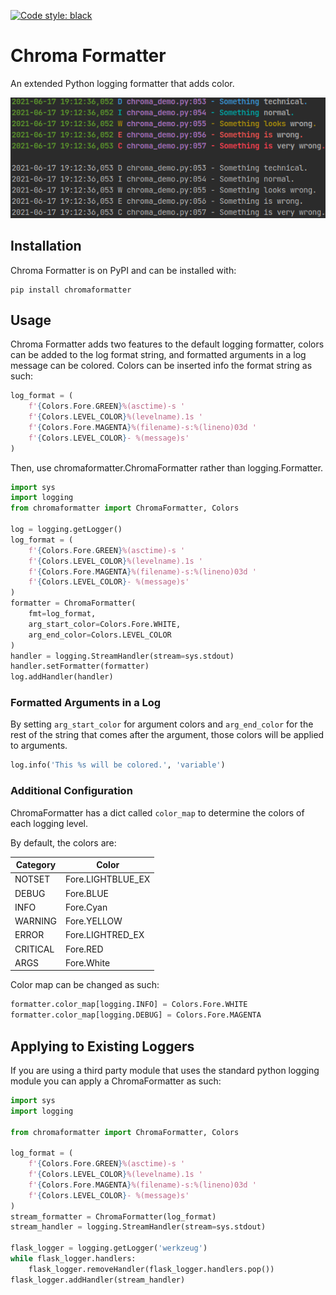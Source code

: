 [![Code style: black](https://img.shields.io/badge/code%20style-black-000000.svg)](https://github.com/psf/black)

# Chroma Formatter
An extended Python logging formatter that adds color.

![Demo](docs/chroma_demo.png)

## Installation

Chroma Formatter is on PyPI and can be installed with:

```
pip install chromaformatter
```

## Usage
Chroma Formatter adds two features to the default logging formatter, colors can
be added to the log format string, and formatted arguments in a log message can
be colored. Colors can be inserted info the format string as such:

```python
log_format = (
    f'{Colors.Fore.GREEN}%(asctime)-s '
    f'{Colors.LEVEL_COLOR}%(levelname).1s '
    f'{Colors.Fore.MAGENTA}%(filename)-s:%(lineno)03d '
    f'{Colors.LEVEL_COLOR}- %(message)s'
)
```

Then, use chromaformatter.ChromaFormatter rather than logging.Formatter.

```python
import sys
import logging
from chromaformatter import ChromaFormatter, Colors

log = logging.getLogger()
log_format = (
    f'{Colors.Fore.GREEN}%(asctime)-s '
    f'{Colors.LEVEL_COLOR}%(levelname).1s '
    f'{Colors.Fore.MAGENTA}%(filename)-s:%(lineno)03d '
    f'{Colors.LEVEL_COLOR}- %(message)s'
)
formatter = ChromaFormatter(
    fmt=log_format,
    arg_start_color=Colors.Fore.WHITE,
    arg_end_color=Colors.LEVEL_COLOR
)
handler = logging.StreamHandler(stream=sys.stdout)
handler.setFormatter(formatter)
log.addHandler(handler)
```

### Formatted Arguments in a Log
By setting `arg_start_color` for argument colors and `arg_end_color` for the
rest of the string that comes after the argument, those colors will be applied
to arguments.

```python
log.info('This %s will be colored.', 'variable')
```

### Additional Configuration
ChromaFormatter has a dict called `color_map` to determine the colors of each
logging level.

By default, the colors are:

| Category | Color             |
| -------- | ----------------- |
| NOTSET   | Fore.LIGHTBLUE_EX |
| DEBUG    | Fore.BLUE         |
| INFO     | Fore.Cyan         |
| WARNING  | Fore.YELLOW       |
| ERROR    | Fore.LIGHTRED_EX  |
| CRITICAL | Fore.RED          |
| ARGS     | Fore.White        |

Color map can be changed as such:
```python
formatter.color_map[logging.INFO] = Colors.Fore.WHITE
formatter.color_map[logging.DEBUG] = Colors.Fore.MAGENTA
```

## Applying to Existing Loggers
If you are using a third party module that uses the standard python logging
module you can apply a ChromaFormatter as such:
```python
import sys
import logging

from chromaformatter import ChromaFormatter, Colors

log_format = (
    f'{Colors.Fore.GREEN}%(asctime)-s '
    f'{Colors.LEVEL_COLOR}%(levelname).1s '
    f'{Colors.Fore.MAGENTA}%(filename)-s:%(lineno)03d '
    f'{Colors.LEVEL_COLOR}- %(message)s'
)
stream_formatter = ChromaFormatter(log_format)
stream_handler = logging.StreamHandler(stream=sys.stdout)

flask_logger = logging.getLogger('werkzeug')
while flask_logger.handlers:
    flask_logger.removeHandler(flask_logger.handlers.pop())
flask_logger.addHandler(stream_handler)
```
